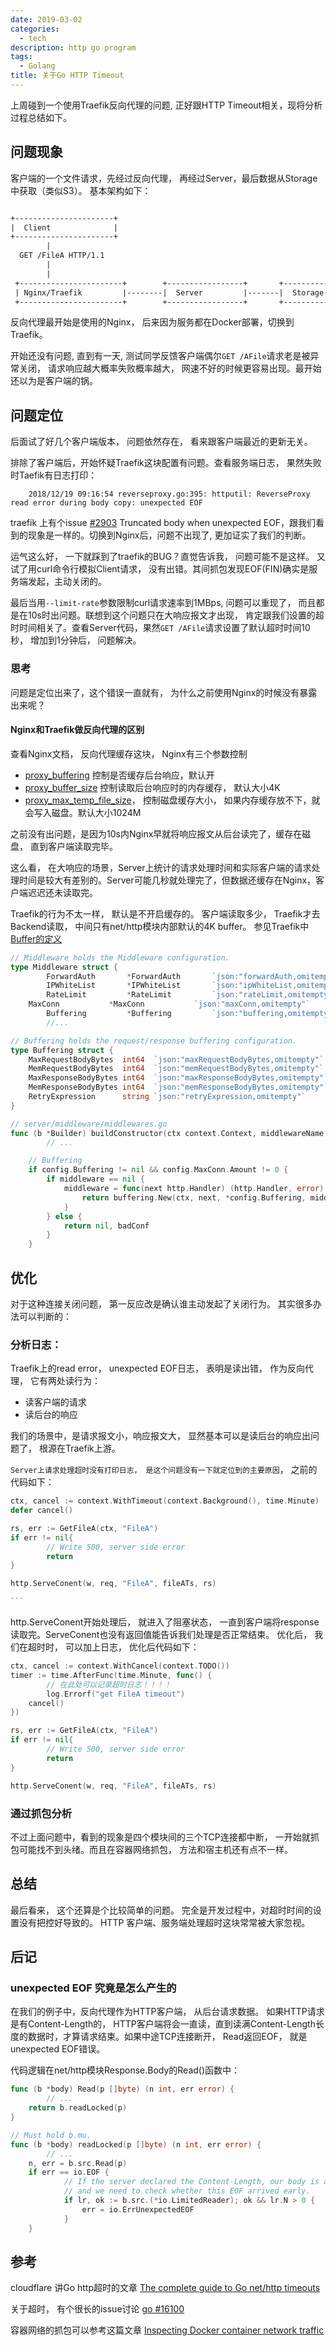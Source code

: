```yaml
---
date: 2019-03-02
categories:
  - tech
description: http go program
tags:
  - Golang
title: 关于Go HTTP Timeout
---
```



上周碰到一个使用Traefik反向代理的问题, 正好跟HTTP Timeout相关，现将分析过程总结如下。

## 问题现象

客户端的一个文件请求，先经过反向代理， 再经过Server，最后数据从Storage中获取（类似S3）。 基本架构如下：
~~~txt

+----------------------+
|  Client              |
+----------------------+
        |
  GET /FileA HTTP/1.1
        |
        |
 +-----------------------+        +-----------------+       +-----------------+
 | Nginx/Traefik         |--------|  Server         |-------|  Storage        |
 +-----------------------+        +-----------------+       +-----------------+

~~~

反向代理最开始是使用的Nginx， 后来因为服务都在Docker部署，切换到Traefik。

开始还没有问题, 直到有一天, 测试同学反馈客户端偶尔`GET /AFile`请求老是被异常关闭， 请求响应越大概率失败概率越大， 网速不好的时候更容易出现。最开始还以为是客户端的锅。


## 问题定位

后面试了好几个客户端版本， 问题依然存在， 看来跟客户端最近的更新无关。

排除了客户端后，开始怀疑Traefik这块配置有问题。查看服务端日志， 果然失败时Taefik有日志打印：

        2018/12/19 09:16:54 reverseproxy.go:395: httputil: ReverseProxy read error during body copy: unexpected EOF

traefik 上有个issue [#2903](https://github.com/containous/traefik/issues/2903) Truncated body when unexpected EOF，跟我们看到的现象是一样的。切换到Nginx后，问题不出现了, 更加证实了我们的判断。

运气这么好， 一下就踩到了traefik的BUG？直觉告诉我， 问题可能不是这样。 又试了用curl命令行模拟Client请求， 没有出错。其间抓包发现EOF(FIN)确实是服务端发起，主动关闭的。

最后当用`--limit-rate`参数限制curl请求速率到1MBps, 问题可以重现了， 而且都是在10s时出问题。联想到这个问题只在大响应报文才出现， 肯定跟我们设置的超时时间相关了。查看Server代码，果然`GET /AFile`请求设置了默认超时时间10秒， 增加到1分钟后， 问题解决。


### 思考

问题是定位出来了，这个错误一直就有， 为什么之前使用Nginx的时候没有暴露出来呢？

#### Nginx和Traefik做反向代理的区别
查看Nginx文档， 反向代理缓存这块， Nginx有三个参数控制
* [proxy_buffering](http://nginx.org/en/docs/http/ngx_http_proxy_module.html#proxy_buffering) 控制是否缓存后台响应，默认开
* [proxy_buffer_size](http://nginx.org/en/docs/http/ngx_http_proxy_module.html#proxy_buffer_size) 控制读取后台响应时的内存缓存， 默认大小4K
* [proxy_max_temp_file_size](http://nginx.org/en/docs/http/ngx_http_proxy_module.html#proxy_max_temp_file_size)， 控制磁盘缓存大小， 如果内存缓存放不下，就会写入磁盘。默认大小1024M

之前没有出问题，是因为10s内Nginx早就将响应报文从后台读完了，缓存在磁盘， 直到客户端读取完毕。

这么看， 在大响应的场景，Server上统计的请求处理时间和实际客户端的请求处理时间是较大有差别的。Server可能几秒就处理完了，但数据还缓存在Nginx，客户端迟迟还未读取完。

Traefik的行为不太一样， 默认是不开启缓存的。 客户端读取多少， Traefik才去Backend读取， 中间只有net/http模块内部默认的4K buffer。  参见Traefik中[Buffer的定义](https://github.com/containous/traefik/blob/fb617044e0221b7f9f0665d4c8adaa3736335cf4/config/middlewares.go#L26)


~~~go
// Middleware holds the Middleware configuration.
type Middleware struct {
        ForwardAuth       *ForwardAuth       `json:"forwardAuth,omitempty"`
        IPWhiteList       *IPWhiteList       `json:"ipWhiteList,omitempty"`
        RateLimit         *RateLimit         `json:"rateLimit,omitempty"`
	MaxConn           *MaxConn           `json:"maxConn,omitempty"`
        Buffering         *Buffering         `json:"buffering,omitempty"`
        //...

// Buffering holds the request/response buffering configuration.
type Buffering struct {
	MaxRequestBodyBytes  int64  `json:"maxRequestBodyBytes,omitempty"`
	MemRequestBodyBytes  int64  `json:"memRequestBodyBytes,omitempty"`
	MaxResponseBodyBytes int64  `json:"maxResponseBodyBytes,omitempty"`
	MemResponseBodyBytes int64  `json:"memResponseBodyBytes,omitempty"`
	RetryExpression      string `json:"retryExpression,omitempty"`
}

// server/middleware/middlewares.go
func (b *Builder) buildConstructor(ctx context.Context, middlewareName string, config config.Middleware) (alice.Constructor, error) {
        // ... 

	// Buffering
	if config.Buffering != nil && config.MaxConn.Amount != 0 {
		if middleware == nil {
			middleware = func(next http.Handler) (http.Handler, error) {
				return buffering.New(ctx, next, *config.Buffering, middlewareName)
			}
		} else {
			return nil, badConf
		}
	}
~~~


## 优化

对于这种连接关闭问题， 第一反应改是确认谁主动发起了关闭行为。
其实很多办法可以判断的：

### 分析日志：
  Traefik上的read error， unexpected EOF日志， 表明是读出错， 作为反向代理， 它有两处读行为：
  * 读客户端的请求
  * 读后台的响应

  我们的场景中，是请求报文小，响应报文大， 显然基本可以是读后台的响应出问题了， 根源在Traefik上游。

  `Server上请求处理超时没有打印日志， 是这个问题没有一下就定位到的主要原因`， 之前的代码如下：
~~~go
ctx, cancel := context.WithTimeout(context.Background(), time.Minute) 
defer cancel()

rs, err := GetFileA(ctx, "FileA")
if err != nil{
        // Write 500, server side error
        return
}

http.ServeConent(w, req, "FileA", fileATs, rs)

```

~~~
 
  http.ServeConent开始处理后， 就进入了阻塞状态， 一直到客户端将response读取完。ServeConent也没有返回值能告诉我们处理是否正常结束。
  优化后， 我们在超时时， 可以加上日志， 优化后代码如下：

~~~go
ctx, cancel := context.WithCancel(context.TODO())
timer := time.AfterFunc(time.Minute, func() {
        // 在此处可以记录超时日志！！！！
        log.Errorf("get FileA timeout")
	cancel()
})

rs, err := GetFileA(ctx, "FileA")
if err != nil{
        // Write 500, server side error
        return
}

http.ServeConent(w, req, "FileA", fileATs, rs)
~~~



### 通过抓包分析

不过上面问题中，看到的现象是四个模块间的三个TCP连接都中断， 一开始就抓包可能找不到头绪。而且在容器网络抓包， 方法和宿主机还有点不一样。


## 总结

最后看来， 这个还算是个比较简单的问题。 完全是开发过程中，对超时时间的设置没有把控好导致的。 HTTP 客户端、服务端处理超时这块常常被大家忽视。


## 后记

### unexpected EOF 究竟是怎么产生的

在我们的例子中，反向代理作为HTTP客户端， 从后台请求数据。 如果HTTP请求是有Content-Length的， HTTP客户端将会一直读，直到读满Content-Length长度的数据时，才算请求结束。如果中途TCP连接断开， Read返回EOF， 就是unexpected EOF错误。

代码逻辑在net/http模块Response.Body的Read()函数中：
~~~go
func (b *body) Read(p []byte) (n int, err error) {
        // ... 
	return b.readLocked(p)
}

// Must hold b.mu.
func (b *body) readLocked(p []byte) (n int, err error) {
        // ...
	n, err = b.src.Read(p)
	if err == io.EOF {
			// If the server declared the Content-Length, our body is a LimitedReader
			// and we need to check whether this EOF arrived early.
			if lr, ok := b.src.(*io.LimitedReader); ok && lr.N > 0 {
				err = io.ErrUnexpectedEOF
			}
	}
~~~


## 参考

cloudflare 讲Go http超时的文章 [The complete guide to Go net/http timeouts](https://blog.cloudflare.com/the-complete-guide-to-golang-net-http-timeouts/)

关于超时， 有个很长的issue讨论 [go #16100](https://github.com/golang/go/issues/16100)

容器网络的抓包可以参考这篇文章 [Inspecting Docker container network traffic](https://byteplumbing.net/2018/01/inspecting-docker-container-network-traffic/)